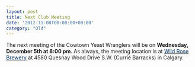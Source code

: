 ```yaml
---
layout: post
title: Next Club Meeting
date: '2012-11-08T00:00:00+00:00'
category: "Old"
---
```

<p>The next meeting of the Cowtown Yeast Wranglers will be on <strong>Wednesday&#44; December 5th at 8:00 pm</strong>. As always&#44; the meeting location is at <a href="http://www.wildrosebrewery/" target="_blank"><font color="#003366">Wild Rose Brewery</font></a> at 4580 Quesnay Wood Drive S.W. (Currie Barracks) in Calgary.</p>
